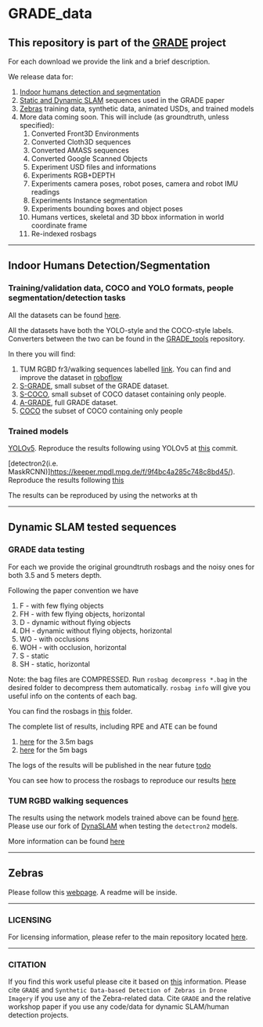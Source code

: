 # GRADE_data

## This repository is part of the [GRADE](https://eliabntt.github.io/GRADE-RR/home) project

For each download we provide the link and a brief description. 

We release data for:
1. [Indoor humans detection and segmentation](https://github.com/eliabntt/GRADE_data/#indoor-humans-detectionsegmentation)
2. [Static and Dynamic SLAM](https://github.com/eliabntt/GRADE_data/blob/main/README.md#slam-tested-sequences) sequences used in the GRADE paper
3. [Zebras](https://github.com/eliabntt/GRADE_data/blob/main/README.md#zebras) training data, synthetic data, animated USDs, and trained models
4. More data coming soon. This will include (as groundtruth, unless specified):
   1. Converted Front3D Environments
   2. Converted Cloth3D sequences
   3. Converted AMASS sequences
   4. Converted Google Scanned Objects
   5. Experiment USD files and informations
   6. Experiments RGB+DEPTH
   7. Experiments camera poses, robot poses, camera and robot IMU readings
   8. Experiments Instance segmentation
   9. Experiments bounding boxes and object poses
   10. Humans vertices, skeletal and 3D bbox information in world coordinate frame
   11. Re-indexed rosbags
________

## Indoor Humans Detection/Segmentation

### Training/validation data, COCO and YOLO formats, people segmentation/detection tasks
All the datasets can be found [here](https://keeper.mpdl.mpg.de/d/0b4869a60428479f8690/).

All the datasets have both the YOLO-style and the COCO-style labels. Converters between the two can be found in the [GRADE_tools](https://github.com/robot-perception-group/GRADE_tools) repository.

In there you will find:
1. TUM RGBD fr3/walking sequences labelled [link](https://keeper.mpdl.mpg.de/f/a3723c2c6b7d45c3bc7e/).
   You can find and improve the dataset in [roboflow](https://universe.roboflow.com/tum-osduz/tum-fr3-walking)
2. [S-GRADE](https://keeper.mpdl.mpg.de/f/b1400d9ee37f4faa8a97/), small subset of the GRADE dataset.
3. [S-COCO](https://keeper.mpdl.mpg.de/f/92c0bf21ddbe4531b40d/), small subset of COCO dataset containing only people. 
4. [A-GRADE](https://keeper.mpdl.mpg.de/f/8975b136ca7c470cb163/), full GRADE dataset.
5. [COCO](https://keeper.mpdl.mpg.de/f/e9ba574b614349898e9d/) the subset of COCO containing only people

### Trained models
[YOLOv5](https://keeper.mpdl.mpg.de/f/88a56a9325114bb6b37c/). Reproduce the results following using YOLOv5 at [this](https://github.com/ultralytics/yolov5/tree/5c91daeaecaeca709b8b6d13bd571d068fdbd003) commit.

[detectron2(i.e. MaskRCNN)]https://keeper.mpdl.mpg.de/f/9f4bc4a285c748c8bd45/). Reproduce the results following [this](https://github.com/robot-perception-group/GRADE_tools/tree/9cff9dbe7237da4fff93a26362369110e126c96e/mrcnn)

The results can be reproduced by using the networks at th
______

## Dynamic SLAM tested sequences

### GRADE data testing
For each we provide the original groundtruth rosbags and the noisy ones for both 3.5 and 5 meters depth. 

Following the paper convention we have
1. F - with few flying objects
2. FH - with few flying objects, horizontal
3. D - dynamic without flying objects
4. DH - dynamic without flying objects, horizontal
5. WO - with occlusions
6. WOH - with occlusion, horizontal
7. S - static
8. SH - static, horizontal

Note: the bag files are COMPRESSED. Run `rosbag decompress *.bag` in the desired folder to decompress them automatically. `rosbag info` will give you useful info on the contents of each bag.

You can find the rosbags in [this](https://keeper.mpdl.mpg.de/d/793782b63d6149cf88aa/) folder.

The complete list of results, including RPE and ATE can be found
1. [here](https://keeper.mpdl.mpg.de/f/79e79b6406f94d8980e5/) for the 3.5m bags
2. [here](https://keeper.mpdl.mpg.de/f/31e56cf0ca004bf6aec6/) for the 5m bags

The logs of the results will be published in the near future [todo](fillthis)

You can see how to process the rosbags to reproduce our results [here](https://github.com/robot-perception-group/GRADE_tools/tree/main)

### TUM RGBD walking sequences
The results using the network models trained above can be found [here](https://keeper.mpdl.mpg.de/f/4700b595ae444319bef8/). Please use our fork of [DynaSLAM](https://github.com/eliabntt/DynaSlam) when testing the `detectron2` models.

More information can be found [here](https://github.com/robot-perception-group/GRADE_tools/tree/main)

______

## Zebras

Please follow this [webpage](https://keeper.mpdl.mpg.de/d/12abb3bb6b12491480d5/). A readme will be inside.

_______

### LICENSING

For licensing information, please refer to the main repository located [here](https://github.com/eliabntt/GRADE-RR/).
__________

### CITATION

If you find this work useful please cite it based on [this](https://github.com/eliabntt/GRADE-RR#citation) information.
Please cite `GRADE` and `Synthetic Data-based Detection of Zebras in Drone Imagery` if you use any of the Zebra-related data.
Cite `GRADE` and the relative workshop paper if you use any code/data for dynamic SLAM/human detection projects.
